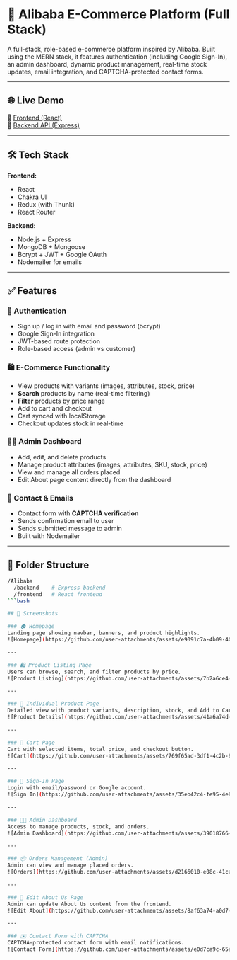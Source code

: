 # 🛒 Alibaba E-Commerce Platform (Full Stack)

A full-stack, role-based e-commerce platform inspired by Alibaba. Built using the MERN stack, it features authentication (including Google Sign-In), an admin dashboard, dynamic product management, real-time stock updates, email integration, and CAPTCHA-protected contact forms.

---

## 🌐 Live Demo

🔗 [Frontend (React)](https://alibaba-fullstack.vercel.app/)  
🔗 [Backend API (Express)](https://alibaba-fullstack.onrender.com)

---

## 🛠️ Tech Stack

**Frontend:**
- React
- Chakra UI
- Redux (with Thunk)
- React Router

**Backend:**
- Node.js + Express
- MongoDB + Mongoose
- Bcrypt + JWT + Google OAuth
- Nodemailer for emails

---

## ✅ Features

### 👥 Authentication
- Sign up / log in with email and password (bcrypt)
- Google Sign-In integration
- JWT-based route protection
- Role-based access (admin vs customer)

### 🛍️ E-Commerce Functionality
- View products with variants (images, attributes, stock, price)
- **Search** products by name (real-time filtering)
- **Filter** products by price range
- Add to cart and checkout
- Cart synced with localStorage
- Checkout updates stock in real-time

### 🧑‍💼 Admin Dashboard
- Add, edit, and delete products
- Manage product attributes (images, attributes, SKU, stock, price)
- View and manage all orders placed
- Edit About page content directly from the dashboard

### 📧 Contact & Emails
- Contact form with **CAPTCHA verification**
- Sends confirmation email to user
- Sends submitted message to admin
- Built with Nodemailer

---

## 📁 Folder Structure

```bash
/Alibaba
  /backend    # Express backend  
  /frontend   # React frontend
```bash

## 📸 Screenshots

### 🏠 Homepage  
Landing page showing navbar, banners, and product highlights.  
![Homepage](https://github.com/user-attachments/assets/e9091c7a-4b09-4029-95c7-15bf82f87d8e)

---

### 🛍️ Product Listing Page  
Users can browse, search, and filter products by price.  
![Product Listing](https://github.com/user-attachments/assets/7b2a6ce4-c9f0-4d96-a4b3-a4ad196c878a)

---

### 📄 Individual Product Page  
Detailed view with product variants, description, stock, and Add to Cart.  
![Product Details](https://github.com/user-attachments/assets/41a6a74d-d3dd-4842-bb96-450fb2e7c97b)

---

### 🛒 Cart Page  
Cart with selected items, total price, and checkout button.  
![Cart](https://github.com/user-attachments/assets/769f65ad-3df1-4c2b-843e-fd6bb5d040dd)

---

### 🔐 Sign-In Page  
Login with email/password or Google account.  
![Sign In](https://github.com/user-attachments/assets/35eb42c4-fe95-4e8a-bf7f-d6f018ae21c3)

---

### 🧑‍💼 Admin Dashboard  
Access to manage products, stock, and orders.  
![Admin Dashboard](https://github.com/user-attachments/assets/39018766-23de-42b6-9beb-6189ab4a355e)

---

### 📦 Orders Management (Admin)  
Admin can view and manage placed orders.  
![Orders](https://github.com/user-attachments/assets/d2166010-e08c-41ca-8d40-d1249dfe62ba)

---

### 📝 Edit About Us Page  
Admin can update About Us content from the frontend.  
![Edit About](https://github.com/user-attachments/assets/8af63a74-a0d7-413b-af08-882c0cfafbbf)

---

### ✉️ Contact Form with CAPTCHA  
CAPTCHA-protected contact form with email notifications.  
![Contact Form](https://github.com/user-attachments/assets/e0d7ca9c-65aa-46fd-bc72-b0ec9eed83f5)



